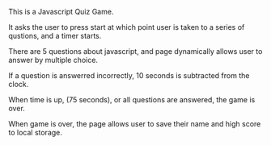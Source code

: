 This is a Javascript Quiz Game.

It asks the user to press start at which point user is taken to a series of qustions, and a timer starts. 

There are 5 questions about javascript,
and page dynamically allows user to answer by multiple choice.

If a question is answerred incorrectly, 10 seconds is subtracted from the clock.

When time is up, (75 seconds), or all questions are answered, the game is over.

When game is over, the page allows user to save their name and high score to local storage.
